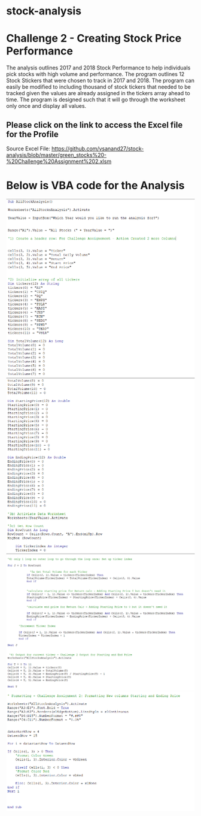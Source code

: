 # stock-analysis
# Challenge 2 - Creating Stock Price Performance
The analysis outlines 2017 and 2018 Stock Performance to help individuals pick stocks with high volume and performance.  The program outlines 12 Stock Stickers that were chosen to track in 2017 and 2018.  The program can easily be modified to including thousand of stock tickers that needed to be tracked given the values are already assigned in the tickers array ahead to time.  The program is designed such that it will go through the worksheet only once and display all values.

## Please click on the link to access the Excel file for the Profile
Source Excel File: https://github.com/vsanand27/stock-analysis/blob/master/green_stocks%20-%20Challenge%20Assignment%202.xlsm

# Below is VBA code for the Analysis

![alt text](https://github.com/vsanand27/stock-analysis/blob/master/fig1%20-%20VBA%20Code.PNG)
![alt text](https://github.com/vsanand27/stock-analysis/blob/master/fig%202%20VBA%20code.PNG)
![alt text](https://github.com/vsanand27/stock-analysis/blob/master/Fig%203%20VBA%20Code.PNG)
![alt text](https://github.com/vsanand27/stock-analysis/blob/master/fig%204%20-%20VBA%20Code.PNG)

